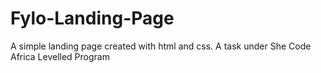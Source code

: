 # Fylo-Landing-Page
A simple landing page created with html and css. A task under She Code Africa Levelled Program
